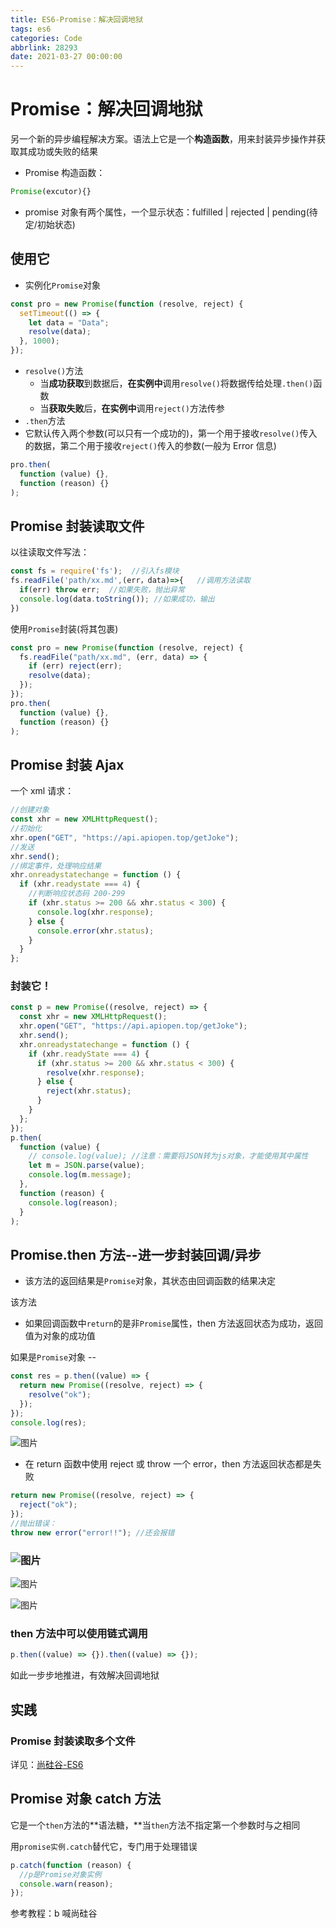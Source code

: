 ```yaml
---
title: ES6-Promise：解决回调地狱
tags: es6
categories: Code
abbrlink: 28293
date: 2021-03-27 00:00:00
---
```



# Promise：解决回调地狱

另一个新的异步编程解决方案。语法上它是一个**构造函数**，用来封装异步操作并获取其成功或失败的结果

- Promise 构造函数：

```javascript
Promise(excutor){}
```
<!-- more -->

- promise 对象有两个属性，一个显示状态：fulfilled | rejected | pending(待定/初始状态)

## 使用它

- 实例化`Promise`对象

```javascript
const pro = new Promise(function (resolve, reject) {
  setTimeout(() => {
    let data = "Data";
    resolve(data);
  }, 1000);
});
```

- `resolve()`方法
  - 当**成功获取**到数据后，**在实例中**调用`resolve()`将数据传给处理`.then()`函数
  - 当**获取失败**后，**在实例中**调用`reject()`方法传参
- `.then`方法
- 它默认传入两个参数(可以只有一个成功的)，第一个用于接收`resolve()`传入的数据，第二个用于接收`reject()`传入的参数(一般为 Error 信息)

```javascript
pro.then(
  function (value) {},
  function (reason) {}
);
```

## Promise 封装读取文件

以往读取文件写法：

```javascript
const fs = require('fs');  //引入fs模块
fs.readFile('path/xx.md',(err，data)=>{   //调用方法读取
  if(err) throw err;  //如果失败，抛出异常
  console.log(data.toString()); //如果成功，输出
})
```

使用`Promise`封装(将其包裹)

```javascript
const pro = new Promise(function (resolve, reject) {
  fs.readFile("path/xx.md", (err, data) => {
    if (err) reject(err);
    resolve(data);
  });
});
pro.then(
  function (value) {},
  function (reason) {}
);
```

## Promise 封装 Ajax

一个 xml 请求：

```javascript
//创建对象
const xhr = new XMLHttpRequest();
//初始化
xhr.open("GET", "https://api.apiopen.top/getJoke");
//发送
xhr.send();
//绑定事件，处理响应结果
xhr.onreadystatechange = function () {
  if (xhr.readystate === 4) {
    //判断响应状态码 200-299
    if (xhr.status >= 200 && xhr.status < 300) {
      console.log(xhr.response);
    } else {
      console.error(xhr.status);
    }
  }
};
```

### 封装它！

```javascript
const p = new Promise((resolve, reject) => {
  const xhr = new XMLHttpRequest();
  xhr.open("GET", "https://api.apiopen.top/getJoke");
  xhr.send();
  xhr.onreadystatechange = function () {
    if (xhr.readyState === 4) {
      if (xhr.status >= 200 && xhr.status < 300) {
        resolve(xhr.response);
      } else {
        reject(xhr.status);
      }
    }
  };
});
p.then(
  function (value) {
    // console.log(value); //注意：需要将JSON转为js对象，才能使用其中属性
    let m = JSON.parse(value);
    console.log(m.message);
  },
  function (reason) {
    console.log(reason);
  }
);
```

## Promise.then 方法--进一步封装回调/异步

- 该方法的返回结果是`Promise`对象，其状态由回调函数的结果决定

该方法

- 如果回调函数中`return`的是非`Promise`属性，then 方法返回状态为成功，返回值为对象的成功值

如果是`Promise`对象 --

```javascript
const res = p.then((value) => {
  return new Promise((resolve, reject) => {
    resolve("ok");
  });
});
console.log(res);
```

![图片](https://uploader.shimo.im/f/DOK232Y52GQ4nzQb.png!thumbnail?fileGuid=wKPH6GKPqvvtRYXK)

- 在 return 函数中使用 reject 或 throw 一个 error，then 方法返回状态都是失败

```javascript
return new Promise((resolve, reject) => {
  reject("ok");
});
//抛出错误：
throw new error("error!!"); //还会报错
```

### ![图片](https://uploader.shimo.im/f/pyML8CbJOdBRyErr.png!thumbnail?fileGuid=wKPH6GKPqvvtRYXK)

![图片](https://uploader.shimo.im/f/rBocW1dNdLaUdnJA.png!thumbnail?fileGuid=wKPH6GKPqvvtRYXK)

![图片](https://uploader.shimo.im/f/viBzEd5QCaHrztPb.png!thumbnail?fileGuid=wKPH6GKPqvvtRYXK)

### then 方法中可以使用**链式调用**

```javascript
p.then((value) => {}).then((value) => {});
```

如此一步步地推进，有效解决回调地狱

## 实践

### Promise 封装读取多个文件

详见：[尚硅谷-ES6](https://www.bilibili.com/video/BV1uK411H7on?p=28&fileGuid=wKPH6GKPqvvtRYXK)

## Promise 对象 catch 方法

它是一个`then`方法的**语法糖，**当`then`方法不指定第一个参数时与之相同

用`promise实例.catch`替代它，专门用于处理错误

```javascript
p.catch(function (reason) {
  //p是Promise对象实例
  console.warn(reason);
});
```

参考教程：b 喊尚硅谷
